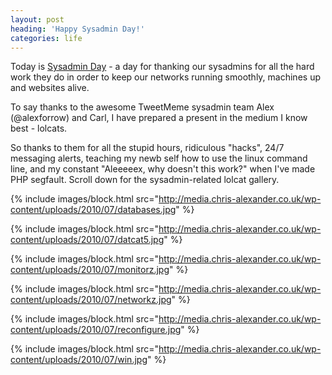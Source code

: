 ```yaml
---
layout: post
heading: 'Happy Sysadmin Day!'
categories: life
---
```


Today is [Sysadmin Day](http://www.sysadminday.com) - a day for thanking our sysadmins for all the hard work they do in order to keep our networks running smoothly, machines up and websites alive.

To say thanks to the awesome TweetMeme sysadmin team Alex (@alexforrow) and Carl, I have prepared a present in the medium I know best - lolcats.

So thanks to them for all the stupid hours, ridiculous "hacks", 24/7 messaging alerts, teaching my newb self how to use the linux command line, and my constant "Aleeeeex, why doesn't this work?" when I've made PHP segfault. Scroll down for the sysadmin-related lolcat gallery.

 

{% include images/block.html src="http://media.chris-alexander.co.uk/wp-content/uploads/2010/07/databases.jpg" %}

{% include images/block.html src="http://media.chris-alexander.co.uk/wp-content/uploads/2010/07/datcat5.jpg" %}

{% include images/block.html src="http://media.chris-alexander.co.uk/wp-content/uploads/2010/07/monitorz.jpg" %}

{% include images/block.html src="http://media.chris-alexander.co.uk/wp-content/uploads/2010/07/networkz.jpg" %}

{% include images/block.html src="http://media.chris-alexander.co.uk/wp-content/uploads/2010/07/reconfigure.jpg" %}

{% include images/block.html src="http://media.chris-alexander.co.uk/wp-content/uploads/2010/07/win.jpg" %}

